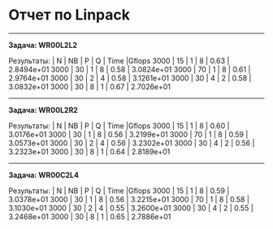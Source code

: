 # Отчет по Linpack

---------------------------------------------------

**Задача: WR00L2L2**

Результаты:
| N  | NB | P | Q | Time |Gflops 
3000 | 15 | 1 | 8 | 0.63 | 2.8494e+01
3000 | 30 | 1 | 8 | 0.58 | 3.0824e+01
3000 | 70 | 1 | 8 | 0.61 | 2.9764e+01
3000 | 30 | 2 | 4 | 0.58 | 3.1261e+01
3000 | 30 | 4 | 2 | 0.58 | 3.0832e+01
3000 | 30 | 8 | 1 | 0.67 | 2.7026e+01

---------------------------------------------------

**Задача: WR00L2R2**

Результаты:
| N  | NB | P | Q | Time |Gflops 
3000 | 15 | 1 | 8 | 0.60 | 3.0176e+01
3000 | 30 | 1 | 8 | 0.56 | 3.2199e+01
3000 | 70 | 1 | 8 | 0.59 | 3.0573e+01
3000 | 30 | 2 | 4 | 0.56 | 3.2302e+01
3000 | 30 | 4 | 2 | 0.56 | 3.2323e+01
3000 | 30 | 8 | 1 | 0.64 | 2.8189e+01

---------------------------------------------------

**Задача: WR00C2L4**

Результаты:
| N  | NB | P | Q | Time |Gflops 
3000 | 15 | 1 | 8 | 0.59 | 3.0378e+01
3000 | 30 | 1 | 8 | 0.56 | 3.2215e+01
3000 | 70 | 1 | 8 | 0.58 | 3.1030e+01
3000 | 30 | 2 | 4 | 0.55 | 3.2600e+01
3000 | 30 | 4 | 2 | 0.55 | 3.2468e+01
3000 | 30 | 8 | 1 | 0.65 | 2.7886e+01
